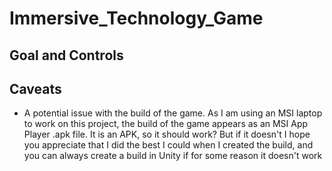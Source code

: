 # Immersive_Technology_Game
## Goal and Controls
## Caveats
- A potential issue with the build of the game. As I am using an MSI laptop to work on this project, the build of the game appears as an MSI App Player .apk file. It is an APK, so it should work? But if it doesn't I hope you appreciate that I did the best I could when I created the build, and you can always create a build in Unity if for some reason it doesn't work
